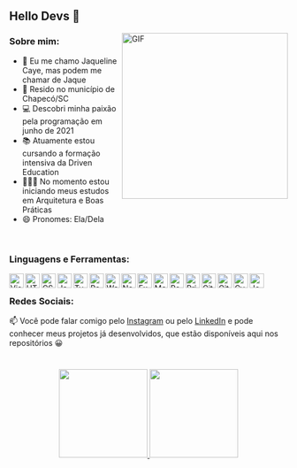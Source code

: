 ## Hello Devs 👋

<img align="right" alt="GIF" src="https://rck.imgix.net/vtGC59iQ50CPrEz2aLNKSw/images/sAGiHOO2pEiTU4AJCZZteA.gif" width="300"/>

### Sobre mim:
 - 👤 Eu me chamo Jaqueline Caye, mas podem me chamar de Jaque
 - 📌 Resido no município de Chapecó/SC
 - 💻 Descobri minha paixão pela programação em junho de 2021
 - 📚 Atuamente estou cursando a formação intensiva da Driven Education
 - 👩🏽‍💻 No momento estou iniciando meus estudos em Arquitetura e Boas Práticas
 - 😄 Pronomes: Ela/Dela

<br/>

### Linguagens e Ferramentas:
<img align="left" alt="Visual Studio Code" width="26px" src="https://www.svgrepo.com/show/354522/visual-studio-code.svg" title="Visual Studio Code"/>
<img align="left" alt="HTML5" width="26px" src="https://www.svgrepo.com/show/349402/html5.svg" title="HTML5"/>
<img align="left" alt="CSS3" width="26px" src="https://www.svgrepo.com/show/373535/css.svg" title="CSS3"/>
<img align="left" alt="JavaScript" width="26px" src="https://www.svgrepo.com/show/355081/js.svg" title="JavaScript"/>
<img align="left" alt="TypeScript" width="26px" src="https://www.svgrepo.com/show/349540/typescript.svg" title="TypeScript"/>
<img align="left" alt="React" width="26px" src="https://www.svgrepo.com/show/354259/react.svg" title="React"/>
<img align="left" alt="WebPack" width="26px" src="https://www.svgrepo.com/show/354552/webpack.svg" title="WebPack"/>
<img align="left" alt="NodeJS" width="26px" src="https://www.svgrepo.com/show/354119/nodejs-icon.svg" title="NodeJS"/>
<img align="left" alt="Express" width="26px" src="https://www.svgrepo.com/show/330398/express.svg" title="Express"/>
<img align="left" alt="MongoDB" width="26px" src="https://www.svgrepo.com/show/373845/mongo.svg" title="MongoDB"/>
<img align="left" alt="PostgreSQL" width="26px" src="https://www.svgrepo.com/show/354200/postgresql.svg" title="PostgreSQL"/>
<img align="left" alt="Prisma" width="26px" src="https://www.svgrepo.com/show/373776/light-prisma.svg" title="Prisma"/>
<img align="left" alt="Git" width="26px" src="https://www.svgrepo.com/show/353782/git-icon.svg" title="Git"/>
<img align="left" alt="GitHub" width="26px" src="https://www.svgrepo.com/show/341847/github.svg" title="GitHub"/>
<img align="left" alt="Cypress" width="26px" src="https://www.svgrepo.com/show/305923/cypress.svg" title="Cypress"/>
<img align="left" alt="Jest" width="26px" src="https://www.svgrepo.com/show/373700/jest.svg" title="Jest"/>

<br/>

### Redes Sociais:
📫 Você pode falar comigo pelo [Instagram](https://www.instagram.com/jaquecaye/) ou pelo [LinkedIn](https://www.linkedin.com/in/jaqueline-caye-614449137/) e pode conhecer meus projetos já desenvolvidos, que estão disponíveis aqui nos repositórios 😀

#
<p align="center">
<a href="https://github.com/jaquecaye2">
  <img height="160em" src="https://github-readme-stats-eight-theta.vercel.app/api?username=jaquecaye2&show_icons=true&theme=algolia&include_all_commits=true&count_private=true"/>
  <img height="160em" src="https://github-readme-stats-eight-theta.vercel.app/api/top-langs/?username=jaquecaye2&layout=compact&langs_count=8&theme=algolia"/>
</a>
</p>

